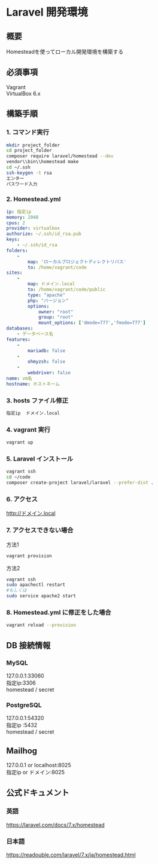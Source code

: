 Laravel 開発環境
====

## 概要
Homesteadを使ってローカル開発環境を構築する
## 必須事項

Vagrant  
VirtualBox 6.x

## 構築手順
### 1. コマンド実行
```bash
mkdir project_folder
cd project_folder
composer require laravel/homestead --dev
vendor\\bin\\homestead make
cd ~/.ssh
ssh-keygen -t rsa
エンター
パスワード入力
```
### 2. Homestead.yml
```yaml
ip: 指定ip
memory: 2048
cpus: 2
provider: virtualbox
authorize: ~/.ssh/id_rsa.pub
keys:
    - ~/.ssh/id_rsa
folders:
    -
        map: 'ローカルプロジェクトディレクトリパス'
        to: /home/vagrant/code
sites:
    -
        map: ドメイン.local
        to: /home/vagrant/code/public
        type: "apache"
        php: "バージョン"
        options:
            owner: "root"
            group: "root"
            mount_options: ['dmode=777','fmode=777']
databases:
    - データベース名
features:
    -
        mariadb: false
    -
        ohmyzsh: false
    -
        webdriver: false
name: vm名
hostname: ホストネーム
```
### 3. hosts ファイル修正
```bash
指定ip  ドメイン.local
```
### 4. vagrant 実行
```bash
vagrant up
```
### 5. Laravel インストール
```bash
vagrant ssh
cd ~/code
composer create-project laravel/laravel --prefer-dist .
```
### 6. アクセス
http://ドメイン.local

### 7. アクセスできない場合
方法1
```bash
vagrant provision
```

方法2
```bash
vagrant ssh
sudo apachectl restart
#もしくは
sudo service apache2 start
```

### 8. Homestead.yml に修正をした場合
```bash
vagrant reload --provision
```
## DB 接続情報
### MySQL
127.0.0.1:33060  
指定ip:3306  
homestead / secret

### PostgreSQL
127.0.0.1:54320  
指定ip :5432  
homestead / secret

## Mailhog
127.0.0.1 or localhost:8025  
指定ip or ドメイン:8025

## 公式ドキュメント
### 英語
https://laravel.com/docs/7.x/homestead
### 日本語
https://readouble.com/laravel/7.x/ja/homestead.html